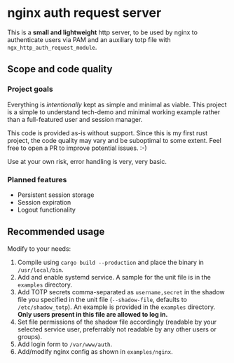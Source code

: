 # nginx auth request server

This is a **small and lightweight** http server, to be used by nginx to authenticate users via PAM and an auxiliary totp file with `ngx_http_auth_request_module`.

## Scope and code quality

### Project goals

Everything is *intentionally* kept as simple and minimal as viable.
This project is a simple to understand tech-demo and minimal working example rather than a full-featured user and session manager.

This code is provided as-is without support.
Since this is my first rust project, the code quality may vary and be suboptimal to some extent.
Feel free to open a PR to improve potential issues. :-)

Use at your own risk, error handling is very, very basic.

### Planned features

- Persistent session storage
- Session expiration
- Logout functionality

## Recommended usage

Modify to your needs:

1. Compile using `cargo build --production` and place the binary in `/usr/local/bin`.
2. Add and enable systemd service. A sample for the unit file is in the `examples` directory.
3. Add TOTP secrets comma-separated as `username,secret` in the shadow file you specified in the unit file (`--shadow-file`, defaults to `/etc/shadow_totp`).  An example is provided in the `examples` directory. **Only users present in this file are allowed to log in.**
4. Set file permissions of the shadow file accordingly (readable by your selected service user, preferrably not readable by any other users or groups).
5. Add login form to `/var/www/auth`.
6. Add/modify nginx config as shown in `examples/nginx`.

